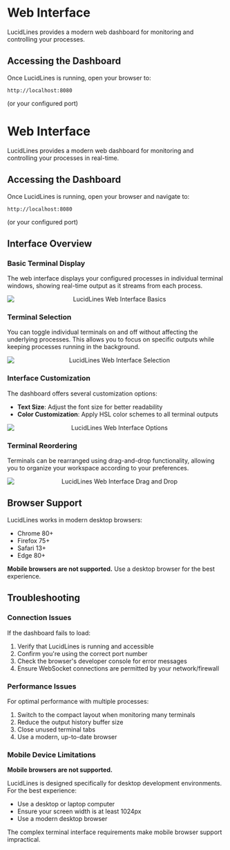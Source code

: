 # Web Interface

LucidLines provides a modern web dashboard for monitoring and controlling your processes.

## Accessing the Dashboard

Once LucidLines is running, open your browser to:

```
http://localhost:8080
```

(or your configured port)

# Web Interface

LucidLines provides a modern web dashboard for monitoring and controlling your processes in real-time.

## Accessing the Dashboard

Once LucidLines is running, open your browser and navigate to:

```
http://localhost:8080
```

(or your configured port)

## Interface Overview

### Basic Terminal Display
The web interface displays your configured processes in individual terminal windows, showing real-time output as it streams from each process.

<p style="text-align: center;">
  <img src="/basic.gif" alt="LucidLines Web Interface Basics" style="display: block; margin: 0 auto; max-width: 100%;">
</p>

### Terminal Selection
You can toggle individual terminals on and off without affecting the underlying processes. This allows you to focus on specific outputs while keeping processes running in the background.

<p style="text-align: center;">
  <img src="/select.gif" alt="LucidLines Web Interface Selection" style="display: block; margin: 0 auto; max-width: 100%;">
</p>

### Interface Customization
The dashboard offers several customization options:
- **Text Size**: Adjust the font size for better readability
- **Color Customization**: Apply HSL color schemes to all terminal outputs

<p style="text-align: center;">
  <img src="/option.gif" alt="LucidLines Web Interface Options" style="display: block; margin: 0 auto; max-width: 100%;">
</p>

### Terminal Reordering
Terminals can be rearranged using drag-and-drop functionality, allowing you to organize your workspace according to your preferences.

<p style="text-align: center;">
  <img src="/dnd.gif" alt="LucidLines Web Interface Drag and Drop" style="display: block; margin: 0 auto; max-width: 100%;">
</p>



## Browser Support

LucidLines works in modern desktop browsers:

- Chrome 80+
- Firefox 75+
- Safari 13+
- Edge 80+

**Mobile browsers are not supported.** Use a desktop browser for the best experience.

## Troubleshooting

### Connection Issues

If the dashboard fails to load:

1. Verify that LucidLines is running and accessible
2. Confirm you're using the correct port number
3. Check the browser's developer console for error messages
4. Ensure WebSocket connections are permitted by your network/firewall

### Performance Issues

For optimal performance with multiple processes:

1. Switch to the compact layout when monitoring many terminals
2. Reduce the output history buffer size
3. Close unused terminal tabs
4. Use a modern, up-to-date browser

### Mobile Device Limitations

**Mobile browsers are not supported.**

LucidLines is designed specifically for desktop development environments. For the best experience:

- Use a desktop or laptop computer
- Ensure your screen width is at least 1024px
- Use a modern desktop browser

The complex terminal interface requirements make mobile browser support impractical.